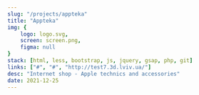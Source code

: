 ```yaml
---
slug: "/projects/appteka"
title: "Appteka"
img: {
	logo: logo.svg,
	screen: screen.png,
	figma: null
}
stack: [html, less, bootstrap, js, jquery, gsap, php, git]
links: ["#", "#", "http://test7.3d.lviv.ua/"]
desc: "Internet shop - Apple technics and accessories"
date: 2021-12-25
---
```

